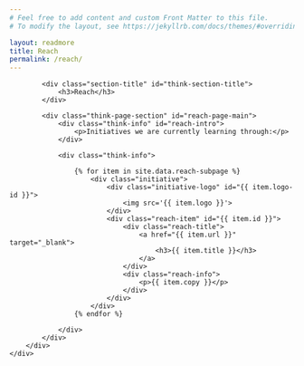 ```yaml
---
# Feel free to add content and custom Front Matter to this file.
# To modify the layout, see https://jekyllrb.com/docs/themes/#overriding-theme-defaults

layout: readmore
title: Reach
permalink: /reach/
---
```


<head>
    <meta charset="UTF-8" />
    <meta name="viewport" content="width=device-width">
    <link rel="stylesheet" type="text/css" href="../css/readmore-styles.css" />
</head>

<body id="reach-body">
    <div id="wrapper">
        <div class="right-border-box" id="reach-border-box">

            <div class="section-title" id="think-section-title">
                <h3>Reach</h3>
            </div>

            <div class="think-page-section" id="reach-page-main">
                <div class="think-info" id="reach-intro">
                    <p>Initiatives we are currently learning through:</p>
                </div>

                <div class="think-info">
                    
                    {% for item in site.data.reach-subpage %}
                        <div class="initiative">
                            <div class="initiative-logo" id="{{ item.logo-id }}">
                                <img src='{{ item.logo }}'>
                            </div>
                            <div class="reach-item" id="{{ item.id }}">
                                <div class="reach-title">
                                    <a href="{{ item.url }}" target="_blank">
                                        <h3>{{ item.title }}</h3>
                                    </a>
                                </div>
                                <div class="reach-info">
                                    <p>{{ item.copy }}</p>
                                </div>
                            </div>
                        </div>
                    {% endfor %}

                </div>
            </div>
        </div>
    </div>
</body>